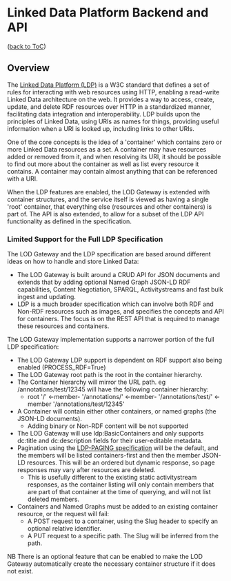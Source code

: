 # Linked Data Platform Backend and API
([back to ToC](/README.md))
## Overview
The [Linked Data Platform (LDP)](https://www.w3.org/TR/ldp/#ldpc) is a W3C standard that defines a set of rules for interacting with web resources using HTTP, enabling a read-write Linked Data architecture on the web. It provides a way to access, create, update, and delete RDF resources over HTTP in a standardized manner, facilitating data integration and interoperability. LDP builds upon the principles of Linked Data, using URIs as names for things, providing useful information when a URI is looked up, including links to other URIs.

One of the core concepts is the idea of a 'container' which contains zero or more Linked Data resources as a set. A container may have resources added or removed from it, and when resolving its URI, it should be possible to find out more about the container as well as list every resource it contains. A container may contain almost anything that can be referenced with a URI.

When the LDP features are enabled, the LOD Gateway is extended with container structures, and the service itself is viewed as having a single 'root' container, that everything else (resources and other containers) is part of. The API is also extended, to allow for a subset of the LDP API functionality as defined in the specification.

### Limited Support for the Full LDP Specification
The LOD Gateway and the LDP specification are based around different ideas on how to handle and store Linked Data: 
- The LOD Gateway is built around a CRUD API for JSON documents and extends that by adding optional Named Graph JSON-LD RDF capabilities, Content Negotiation, SPARQL, Activitystreams and fast bulk ingest and updating.
- LDP is a much broader specification which can involve both RDF and Non-RDF resources such as images, and specifies the concepts and API for containers. The focus is on the REST API that is required to manage these resources and containers.

The LOD Gateway implementation supports a narrower portion of the full LDP specification:

- The LOD Gateway LDP support is dependent on RDF support also being enabled (PROCESS_RDF=True)
- The LOD Gateway root path is the root in the container hierarchy.
- The Container hierarchy will mirror the URL path. eg /annotations/test/12345 will have the following container hierarchy:
    - root '/' <-member- '/annotations/' <-member- '/annotations/test/' <-member '/annotations/test/12345'
- A Container will contain either other containers, or named graphs (the JSON-LD documents). 
    - Adding binary or Non-RDF content will be not supported
- The LOD Gateway will use ldp:BasicContainers and only supports dc:title and dc:description fields for their user-editable metadata.
- Pagination using the [LDP-PAGING specification](https://www.w3.org/TR/ldp-paging/) will be the default, and the members will be listed containers-first and then the member JSON-LD resources. This will be an ordered but dynamic response, so page responses may vary after resources are deleted.
    - This is usefully different to the existing static activitystream responses, as the container listing will only contain members that are part of that container at the time of querying, and will not list deleted members.
- Containers and Named Graphs must be added to an existing container resource, or the request will fail:
    - A POST request to a container, using the Slug header to specify an optional relative identifier.
    - A PUT request to a specific path. The Slug will be inferred from the path.

NB There is an optional feature that can be enabled to make the LOD Gateway automatically create the necessary container structure if it does not exist.
